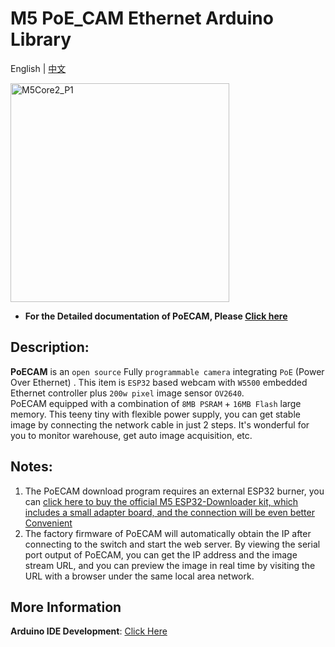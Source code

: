# M5 PoE_CAM Ethernet Arduino Library

English | [中文](README_cn.md)

<img src="https://static-cdn.m5stack.com/resource/docs/static/assets/img/product_pics/unit/poe_cam/poe_cam_01.webp" alt="M5Core2_P1" width="350" height="350">

* **For the Detailed documentation of PoECAM, Please [Click here](https://docs.m5stack.com/en/unit/poe_cam)**

## Description:

**PoECAM** is an `open source` Fully `programmable camera` integrating `PoE` (Power Over Ethernet) . This item is `ESP32` based webcam with `W5500` embedded Ethernet controller plus `200w pixel` image sensor `OV2640`.
PoECAM equipped with a combination of `8MB PSRAM` + `16MB Flash` large memory. This teeny tiny with flexible power supply, you can get stable image by connecting the network cable in just 2 steps. It's wonderful for you to monitor warehouse, get auto image acquisition, etc.

## Notes:

1. The PoECAM download program requires an external ESP32 burner, you can [click here to buy the official M5 ESP32-Downloader kit, which includes a small adapter board, and the connection will be even better Convenient](https://shop.m5stack.com/products/esp32-downloader-kit)
2. The factory firmware of PoECAM will automatically obtain the IP after connecting to the switch and start the web server. By viewing the serial port output of PoECAM, you can get the IP address and the image stream URL, and you can preview the image in real time by visiting the URL with a browser under the same local area network.

## More Information

**Arduino IDE Development**: [Click Here](https://docs.m5stack.com/en/quick_start/poe_cam/arduino)

